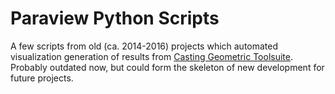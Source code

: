 # Paraview Python Scripts
A few scripts from old (ca. 2014-2016) projects which automated visualization generation of results from [Casting Geometric Toolsuite](https://github.com/wwarriner/casting_geometric_toolsuite).
Probably outdated now, but could form the skeleton of new development for future projects.
